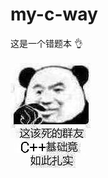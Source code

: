 # my-c-way
这是一个错题本 👌
<br><br>
![image](https://raw.githubusercontent.com/Surbowl/my-c-way/master/meme.jpg)
